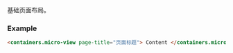 基础页面布局。

### Example

```html preview
<containers.micro-view page-title="页面标题"> Content </containers.micro-view>
```
